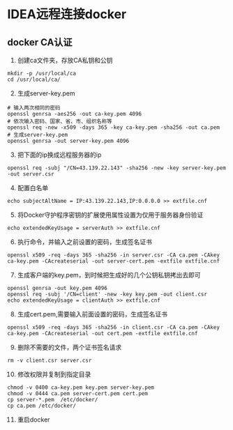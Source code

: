 # IDEA远程连接docker

## docker CA认证
1. 创建ca文件夹，存放CA私钥和公钥
```shell
mkdir -p /usr/local/ca
cd /usr/local/ca/
```
2. 生成server-key.pem
```shell
# 输入两次相同的密码
openssl genrsa -aes256 -out ca-key.pem 4096
# 依次输入密码、国家、省、市、组织名称等
openssl req -new -x509 -days 365 -key ca-key.pem -sha256 -out ca.pem
# 生成server-key.pem
openssl genrsa -out server-key.pem 4096
```
3. 把下面的ip换成远程服务器的ip
```shell
openssl req -subj "/CN=43.139.22.143" -sha256 -new -key server-key.pem -out server.csr
```
4. 配置白名单
```shell
echo subjectAltName = IP:43.139.22.143,IP:0.0.0.0 >> extfile.cnf
```
5. 将Docker守护程序密钥的扩展使用属性设置为仅用于服务器身份验证
```shell
echo extendedKeyUsage = serverAuth >> extfile.cnf
```
6. 执行命令，并输入之前设置的密码，生成签名证书
```shell
openssl x509 -req -days 365 -sha256 -in server.csr -CA ca.pem -CAkey ca-key.pem -CAcreateserial -out server-cert.pem -extfile extfile.cnf
```
7. 生成客户端的key.pem，到时候把生成好的几个公钥私钥拷出去即可
```shell
openssl genrsa -out key.pem 4096
openssl req -subj '/CN=client' -new -key key.pem -out client.csr
echo extendedKeyUsage = clientAuth >> extfile.cnf
```
8. 生成cert.pem,需要输入前面设置的密码，生成签名证书
```shell
openssl x509 -req -days 365 -sha256 -in client.csr -CA ca.pem -CAkey ca-key.pem -CAcreateserial -out cert.pem -extfile extfile.cnf
```
9.  删除不需要的文件，两个证书签名请求
```shell
rm -v client.csr server.csr
```
10. 修改权限并复制到指定目录
```shell
chmod -v 0400 ca-key.pem key.pem server-key.pem
chmod -v 0444 ca.pem server-cert.pem cert.pem
cp server-*.pem  /etc/docker/
cp ca.pem /etc/docker/
```
11. 重启docker